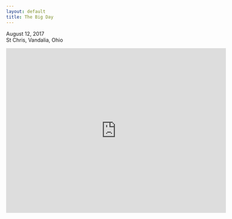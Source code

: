```yaml
---
layout: default
title: The Big Day
---
```


<p>
August 12, 2017<br />
St Chris, Vandalia, Ohio
</p>

<iframe
  width="600"
  height="450"
  frameborder="0" style="border:0" class="gmap"
  src="https://www.google.com/maps/embed/v1/place?key={{ site.google_api_key }}&q=st+christopher+vandalia" allowfullscreen>
</iframe>
